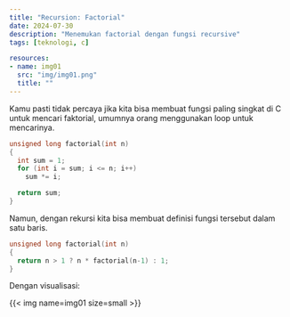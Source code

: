 ```yaml
---
title: "Recursion: Factorial"
date: 2024-07-30
description: "Menemukan factorial dengan fungsi recursive"
tags: [teknologi, c]

resources:
- name: img01
  src: "img/img01.png"
  title: ""
---
```


Kamu pasti tidak percaya jika kita bisa membuat fungsi paling singkat di C untuk mencari faktorial, umumnya orang menggunakan loop untuk mencarinya.

```c
unsigned long factorial(int n)
{
  int sum = 1;
  for (int i = sum; i <= n; i++)
    sum *= i;

  return sum;
}
```

Namun, dengan rekursi kita bisa membuat definisi fungsi tersebut dalam satu baris.

```c
unsigned long factorial(int n)
{
  return n > 1 ? n * factorial(n-1) : 1;
}
```

Dengan visualisasi:

{{< img name=img01 size=small >}}